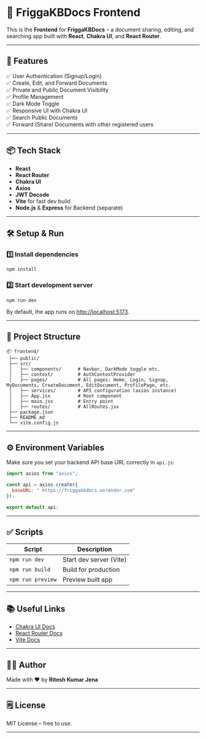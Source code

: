 
# 📄 FriggaKBDocs Frontend

This is the **Frontend** for **FriggaKBDocs** – a document sharing, editing, and searching app built with **React**, **Chakra UI**, and **React Router**.

---

## 🚀 Features

✅ User Authentication (Signup/Login)  
✅ Create, Edit, and Forward Documents  
✅ Private and Public Document Visibility  
✅ Profile Management  
✅ Dark Mode Toggle  
✅ Responsive UI with Chakra UI  
✅ Search Public Documents  
✅ Forward (Share) Documents with other registered users

---

## 📦 Tech Stack

- **React**
- **React Router**
- **Chakra UI**
- **Axios**
- **JWT Decode**
- **Vite** for fast dev build
- **Node.js** & **Express** for Backend (separate)

---

## 🛠️ Setup & Run

### 1️⃣ Install dependencies

```
npm install
```

### 2️⃣ Start development server

```
npm run dev
```

By default, the app runs on [http://localhost:5173](http://localhost:5173).

---

## 📁 Project Structure

```
📦 frontend/
 ├── public/
 ├── src/
 │   ├── components/      # Navbar, DarkMode toggle etc.
 │   ├── context/         # AuthContextProvider
 │   ├── pages/           # All pages: Home, Login, Signup, MyDocuments, CreateDocument, EditDocument, ProfilePage, etc.
 │   ├── services/        # API configuration (axios instance)
 │   ├── App.jsx          # Root component
 │   ├── main.jsx         # Entry point
 │   ├── routes/          # AllRoutes.jsx
 ├── package.json
 ├── README.md
 └── vite.config.js
```

---

## ⚙️ Environment Variables

Make sure you set your backend API base URL correctly in `api.js`:
```js
import axios from "axios";

const api = axios.create({
  baseURL: " https://friggakbdocs.onrender.com" 
});

export default api;
```

---

## ✅ Scripts

| Script           | Description                 |
|------------------|-----------------------------|
| `npm run dev`    | Start dev server (Vite)     |
| `npm run build`  | Build for production        |
| `npm run preview`| Preview built app           |

---

## 📚 Useful Links

- [Chakra UI Docs](https://chakra-ui.com/docs)
- [React Router Docs](https://reactrouter.com/en/main)
- [Vite Docs](https://vitejs.dev/)

---

## 👨‍💻 Author

Made with ❤️ by **Ritesh Kumar Jena**

---

## 🗒️ License

MIT License – free to use.

---
